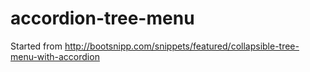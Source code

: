 accordion-tree-menu
===================

Started from http://bootsnipp.com/snippets/featured/collapsible-tree-menu-with-accordion
